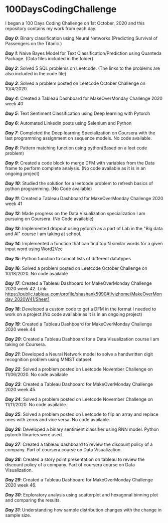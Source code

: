# 100DaysCodingChallenge
I began a 100 Days Coding Challenge on 1st October, 2020 and this repository contains my work from each day.

*<b>Day 0</b>*: Binary classification using Neural Networks (Predicting Survival of Passengers on the Titanic.)

*<b>Day 1</b>*: Naive Bayes Model for Text Classification/Prediction using Quanteda Package. (Data files included in the folder)

*<b>Day 2</b>*: Solved 5 SQL problems on Leetcode. (The links to the problems are also included in the code file) 

*<b>Day 3</b>*: Solved a problem posted on Leetcode October Challenge on 10/4/2020. 

*<b>Day 4</b>*: Created a Tableau Dashboard for MakeOverMonday Challenge 2020 week 40

*<b>Day 5</b>*: Text Sentiment Classification using Deep learning with Pytorch

*<b>Day 6</b>*: Automated Linkedin posts using Selenium and Python

*<b>Day 7</b>*: Completed the Deep learning Specialization on Coursera with the last programming assignment on sequence models. No code available.

*<b>Day 8</b>*: Pattern matching function using python(Based on a leet code problem)

*<b>Day 9</b>*: Created a code block to merge DFM with variables from the Data frame to perform complete analysis. (No code available as it is in an ongoing project)

*<b>Day 10</b>*: Studied the solution for a leetcode problem to refresh basics of python programming. (No Code available)

*<b>Day 11</b>*: Created a Tableau Dashboard for MakeOverMonday Challenge 2020 week 41

*<b>Day 12</b>*: Made progress on the Data Visualization specialization I am pursuing on Coursera. (No Code available)

*<b>Day 13</b>*: Implemented dropout using pytorch as a part of Lab in the "Big data and AI" course I am taking at school.

*<b>Day 14</b>*: Implemented a function that can find top N similar words for a given input word using Word2Vec

*<b>Day 15</b>*: Python function to concat lists of different datatypes

*<b>Day 16</b>*: Solved a problem posted on Leetcode October Challenge on 10/18/2020. No code available

*<b>Day 17</b>*: Created a Tableau Dashboard for MakeOverMonday Challenge 2020 week 42. Link: https://public.tableau.com/profile/shashank5990#!/vizhome/MakeOverMonday_2020W41/Sheet1

*<b>Day 18</b>*: Developed a custom code to get a DFM in the format I needed to work on a project.(No code available as it is in an ongoing project)

*<b>Day 19</b>*: Created a Tableau Dashboard for MakeOverMonday Challenge 2020 week 44

*<b>Day 20</b>*: Created a Tableau Dashboard for a Data Visualization course I am taking on Coursera.

*<b>Day 21</b>*: Developed a Neural Network model to solve a handwritten digit recognition problem using MNIST dataset.

*<b>Day 22</b>*: Solved a problem posted on Leetcode November Challenge on 11/06/2020. No code available

*<b>Day 23</b>*: Created a Tableau Dashboard for MakeOverMonday Challenge 2020 week 45.

*<b>Day 24</b>*: Solved a problem posted on Leetcode November Challenge on 11/11/2020. No code available.

*<b>Day 25</b>*: Solved a problem posted on Leetcode to flip an array and replace ones with zeros and vice versa. No code available.

*<b>Day 26</b>*: Developed a binary sentiment classifier using RNN model. Python pytorch libraries were used.

*<b>Day 27</b>*: Created a tableau dashboard to review the discount policy of a company. Part of coursera course on Data Visualization.

*<b>Day 28</b>*: Created a story point presentation on tableau to review the discount policy of a company. Part of coursera course on Data Visualization.

*<b>Day 29</b>*: Created a Tableau Dashboard for MakeOverMonday Challenge 2020 week 46.

*<b>Day 30</b>*: Exploratory analysis using scatterplot and hexagonal binning plot and comparing the results.

*<b>Day 31</b>*: Understanding how sample distribution changes with the change in sample size.
